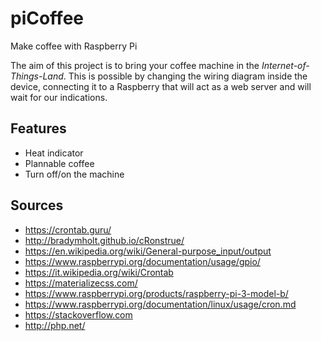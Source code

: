 # **piCoffee**

Make coffee with Raspberry Pi

The aim of this project is to bring your coffee machine in the *Internet-of-Things-Land*.
This is possible by changing the wiring diagram inside the device, connecting it to a Raspberry that will act as a web server and will wait for our indications.

## Features
- Heat indicator
- Plannable coffee
- Turn off/on the machine

## Sources ##
- https://crontab.guru/
- http://bradymholt.github.io/cRonstrue/
- https://en.wikipedia.org/wiki/General-purpose_input/output
- https://www.raspberrypi.org/documentation/usage/gpio/
- https://it.wikipedia.org/wiki/Crontab
- https://materializecss.com/
- https://www.raspberrypi.org/products/raspberry-pi-3-model-b/
- https://www.raspberrypi.org/documentation/linux/usage/cron.md
- https://stackoverflow.com
- http://php.net/
